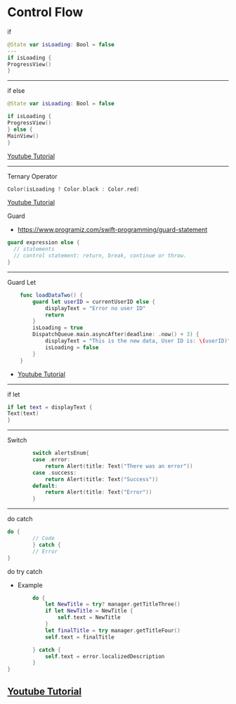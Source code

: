 # Control Flow

if 
```swift
@State var isLoading: Bool = false
---
if isLoading {
ProgressView()
}
```
---
if else
```swift
@State var isLoading: Bool = false

if isLoading {
ProgressView()
} else {
MainView()
}
```
[Youtube Tutorial](https://www.youtube.com/watch?v=W8sGT16WAkQ&t=0s)

---

Ternary Operator
```swift
Color(isLoading ? Color.black : Color.red)
```
[Youtube Tutorial](https://www.youtube.com/watch?v=xzFSOdpxy-o&t=0s)

Guard
* https://www.programiz.com/swift-programming/guard-statement
```swift
guard expression else {
  // statements
  // control statement: return, break, continue or throw.
}
```
---
Guard Let
```swift
    func loadDataTwo() {
        guard let userID = currentUserID else {
            displayText = "Error no user ID"
            return
        }
        isLoading = true
        DispatchQueue.main.asyncAfter(deadline: .now() + 3) {
            displayText = "This is the new data, User ID is: \(userID)"
            isLoading = false
        }
    }
```
* [Youtube Tutorial](https://www.youtube.com/watch?v=wmQIl0O9HBY&t=0s)

---
if let
```swift
if let text = displayText {
Text(text)
}
```
---

Switch
```swift
        switch alertsEnum{
        case .error:
            return Alert(title: Text("There was an error"))
        case .success:
            return Alert(title: Text("Success"))
        default:
            return Alert(title: Text("Error"))
        }
```
---
do catch
```swift
do {
        // Code
        } catch {
        // Error
}
```
do try catch
* Example
```swift
        do {
            let NewTitle = try? manager.getTitleThree()
            if let NewTitle = NewTitle {
                self.text = NewTitle
            }
            let finalTitle = try manager.getTitleFour()
            self.text = finalTitle

        } catch {
            self.text = error.localizedDescription
        }
}

```
[Youtube Tutorial](https://www.youtube.com/watch?v=ss50RX7F7nE)
---




